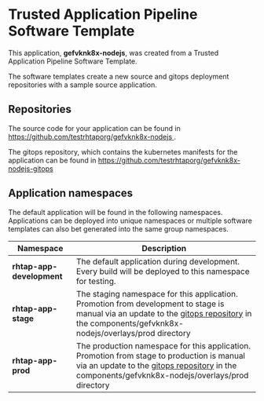 # Trusted Application Pipeline Software Template

This application, **gefvknk8x-nodejs**, was created from a Trusted Application Pipeline Software Template.

The software templates create a new source and gitops deployment repositories with a sample source application. 

## Repositories

The source code for your application can be found in [https://github.com/testrhtaporg/gefvknk8x-nodejs ](https://github.com/testrhtaporg/gefvknk8x-nodejs ).
 
The gitops repository, which contains the kubernetes manifests for the application can be found in 
[https://github.com/testrhtaporg/gefvknk8x-nodejs-gitops ](https://github.com/testrhtaporg/gefvknk8x-nodejs-gitops ) 

## Application namespaces 

The default application will be found in the following namespaces. Applications can be deployed into unique namespaces or multiple software templates can also bet generated into the same group namespaces.  

|  Namespace   |  Description   |  
| -------- | -------- |   
| **rhtap-app-development** | The default application during development. Every build will be deployed to this namespace for testing. | 
| **rhtap-app-stage** | The staging namespace for this application. Promotion from development to stage is manual via an update to the [gitops repository](https://github.com/testrhtaporg/gefvknk8x-nodejs-gitops ) in the components/gefvknk8x-nodejs/overlays/prod directory |  
| **rhtap-app-prod** | The production namespace for this application. Promotion from stage to production is manual via an update to the [gitops repository](https://github.com/testrhtaporg/gefvknk8x-nodejs-gitops ) in the components/gefvknk8x-nodejs/overlays/prod directory | 